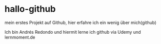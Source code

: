 # hallo-github
mein erstes Projekt auf Github, hier erfahre ich ein wenig über mich(github)

Ich bin Andrés Redondo und hiermit lerne ich github via Udemy und lernmoment.de
